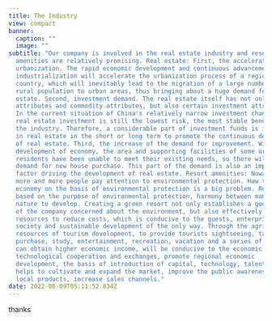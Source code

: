 ```yaml
---
title: The Industry
view: compact
banner:
  caption: ""
  image: ""
subtitle: "Our company is involved in the real estate industry and resort
  amenities are relatively promising. Real estate: First, the acceleration of
  urbanization. The rapid economic development and continuous advancement of
  industrialization will accelerate the urbanization process of a region and a
  country, which will inevitably lead to the migration of a large number of
  rural population to urban areas, thus bringing about a huge demand for real
  estate. Second, investment demand. The real estate itself has not only social
  attributes and commodity attributes, but also certain investment attributes.
  In the current situation of China's relatively narrow investment channels,
  real estate investment is still the lowest risk, the most stable benefits of
  the industry. Therefore, a considerable part of investment funds is invested
  in real estate in the short or long term to promote the continuous development
  of real estate. Third, the increase of the demand for improvement. With the
  development of economy, the area and supporting facilities of some urban
  residents have been unable to meet their existing needs, so there will be a
  demand for new house purchase. This part of the demand is also an important
  factor driving the development of real estate. Resort amenities: Nowadays,
  more and more people pay attention to environmental protection. How to develop
  economy on the basis of environmental protection is a big problem. Resort is
  based on the purpose of environmental protection, harmony between man and
  nature to develop. Creating a green resort not only establishes a good image
  of the company concerned about the environment, but also effectively uses
  resources to reduce costs, which is conducive to the guests, enterprises,
  society and sustainable development of the only way. Through the agricultural
  resources of tourism development, to provide tourists sightseeing, tasting,
  purchase, study, entertainment, recreation, vacation and a series of services,
  can obtain higher economic income, will be conducive to the economic and
  technological cooperation and exchanges, promote regional economic
  development, the basis of introduction of capital, technology, talent, also
  helps to cultivate and expand the market, improve the public awareness of the
  local products, increase sales channels."
date: 2022-06-09T05:11:52.834Z
---
```

thanks